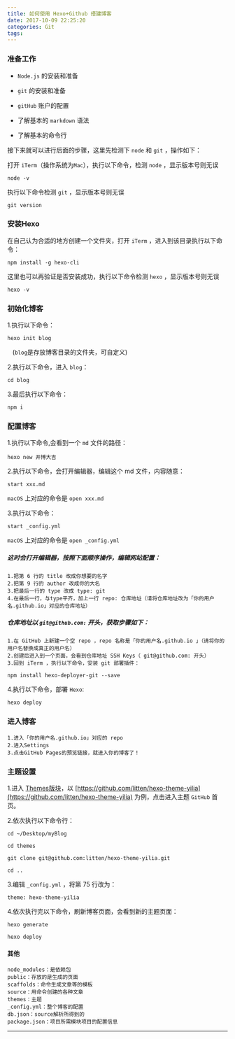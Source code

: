 ```yaml
---
title: 如何使用 Hexo+Github 搭建博客
date: 2017-10-09 22:25:20
categories: Git
tags:
---
```



### 准备工作
- `Node.js` 的安装和准备

- `git` 的安装和准备

- `gitHub` 账户的配置

- 了解基本的 `markdown` 语法

- 了解基本的命令行

接下来就可以进行后面的步骤，这里先检测下 `node` 和 `git` ，操作如下：

打开 `iTerm`（操作系统为`Mac`），执行以下命令，检测 `node` ，显示版本号则无误

	node -v

执行以下命令检测 `git` ，显示版本号则无误

	git version

### 安装Hexo
在自己认为合适的地方创建一个文件夹，打开 `iTerm` ，进入到该目录执行以下命令：

	npm install -g hexo-cli

这里也可以再验证是否安装成功，执行以下命令检测 `hexo` ，显示版本号则无误

	hexo -v

### 初始化博客
1.执行以下命令：

	hexo init blog

&nbsp;&nbsp;&nbsp;(`blog`是存放博客目录的文件夹，可自定义)

2.执行以下命令，进入 `blog`：
 
	cd blog

3.最后执行以下命令：
 
	npm i

### 配置博客
1.执行以下命令,会看到一个 `md` 文件的路径：

	hexo new 开博大吉

2.执行以下命令，会打开编辑器，编辑这个 md 文件，内容随意：

	start xxx.md

`macOS` 上对应的命令是 `open xxx.md`

3.执行以下命令：

	start _config.yml

`macOS` 上对应的命令是 `open _config.yml`

##### 这时会打开编辑器，按照下面顺序操作，编辑网站配置：

	1.把第 6 行的 title 改成你想要的名字
	2.把第 9 行的 author 改成你的大名
	3.把最后一行的 type 改成 type: git
	4.在最后一行，与type平齐，加上一行 repo: 仓库地址（请将仓库地址改为「你的用户名.github.io」对应的仓库地址）

##### 仓库地址以 `git@github.com:` 开头，获取步骤如下：

	1.在 GitHub 上新建一个空 repo ，repo 名称是「你的用户名.github.io 」（请将你的用户名替换成真正的用户名）
	2.创建后进入到一个页面，会看到仓库地址 SSH Keys（ git@github.com: 开头）
	3.回到 iTerm ，执行以下命令，安装 git 部署插件：

```
npm install hexo-deployer-git --save
```

4.执行以下命令，部署 `Hexo`:

```
hexo deploy
```

### 进入博客
	1.进入「你的用户名.github.io」对应的 repo
	2.进入Settings
	3.点击GitHub Pages的预览链接，就进入你的博客了！

### 主题设置
1.进入 [Themes版块](https://github.com/hexojs/hexo/wiki/Themes)，以 [https://github.com/litten/hexo-theme-yilia](https://github.com/litten/hexo-theme-yilia) 为例，点击进入主题 `GitHub` 首页。

2.依次执行以下命令行：

	cd ~/Desktop/myBlog

	cd themes
	
	git clone git@github.com:litten/hexo-theme-yilia.git
	
	cd ..
	
3.编辑 `_config.yml` ，将第 75 行改为：
	
	theme: hexo-theme-yilia	
	
4.依次执行完以下命令，刷新博客页面，会看到新的主题页面：

	hexo generate
	
	hexo deploy

#### 其他

	node_modules：是依赖包
	public：存放的是生成的页面
	scaffolds：命令生成文章等的模板
	source：用命令创建的各种文章
	themes：主题
	_config.yml：整个博客的配置
	db.json：source解析所得到的
	package.json：项目所需模块项目的配置信息

----

	
	
